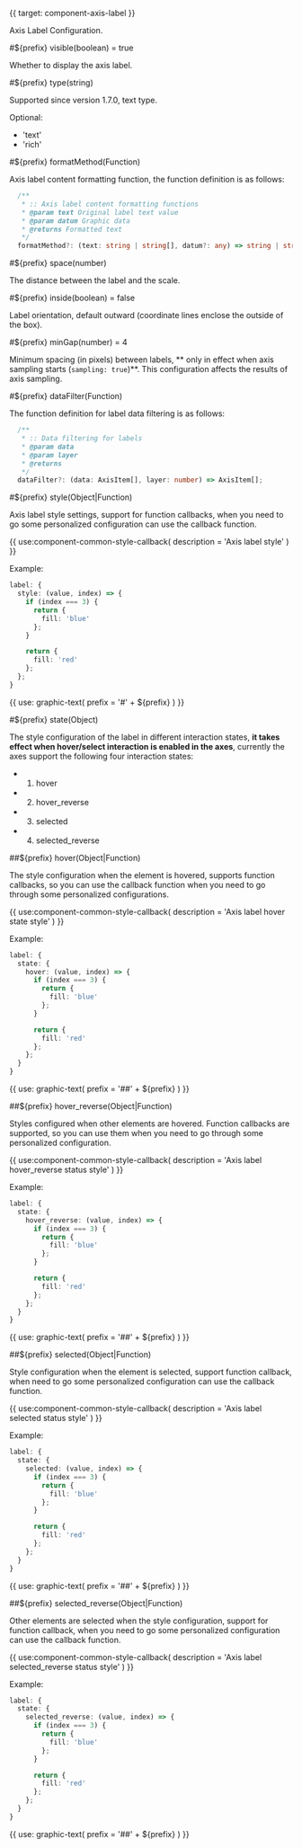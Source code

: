 {{ target: component-axis-label }}

<!-- ILabel -->

Axis Label Configuration.

#${prefix} visible(boolean) = true

Whether to display the axis label.

#${prefix} type(string)

Supported since version 1.7.0, text type.

Optional:

- 'text'
- 'rich'

#${prefix} formatMethod(Function)

Axis label content formatting function, the function definition is as follows:

```ts
  /**
   * :: Axis label content formatting functions
   * @param text Original label text value
   * @param datum Graphic data
   * @returns Formatted text
   */
  formatMethod?: (text: string | string[], datum?: any) => string | string[] | IRichTextCharacter[];
```

#${prefix} space(number)

The distance between the label and the scale.

#${prefix} inside(boolean) = false

Label orientation, default outward (coordinate lines enclose the outside of the box).

#${prefix} minGap(number) = 4

Minimum spacing (in pixels) between labels, ** only in effect when axis sampling starts (`sampling: true`)**. This configuration affects the results of axis sampling.

#${prefix} dataFilter(Function)

The function definition for label data filtering is as follows:

```ts
  /**
   * :: Data filtering for labels
   * @param data
   * @param layer
   * @returns
   */
  dataFilter?: (data: AxisItem[], layer: number) => AxisItem[];
```

#${prefix} style(Object|Function)

Axis label style settings, support for function callbacks, when you need to go some personalized configuration can use the callback function.

{{ use:component-common-style-callback(
  description = 'Axis label style'
) }}

Example:

```ts
label: {
  style: (value, index) => {
    if (index === 3) {
      return {
        fill: 'blue'
      };
    }

    return {
      fill: 'red'
    };
  };
}
```

{{ use: graphic-text(
  prefix = '#' + ${prefix}
) }}

#${prefix} state(Object)

The style configuration of the label in different interaction states, **it takes effect when hover/select interaction is enabled in the axes**, currently the axes support the following four interaction states:

- 1. hover
- 2. hover_reverse
- 3. selected
- 4. selected_reverse

##${prefix} hover(Object|Function)

The style configuration when the element is hovered, supports function callbacks, so you can use the callback function when you need to go through some personalized configurations.

{{ use:component-common-style-callback(
  description = 'Axis label hover state style'
) }}

Example:

```ts
label: {
  state: {
    hover: (value, index) => {
      if (index === 3) {
        return {
          fill: 'blue'
        };
      }

      return {
        fill: 'red'
      };
    };
  }
}
```

{{ use: graphic-text(
  prefix = '##' + ${prefix}
) }}

##${prefix} hover_reverse(Object|Function)

Styles configured when other elements are hovered. Function callbacks are supported, so you can use them when you need to go through some personalized configuration.

{{ use:component-common-style-callback(
  description = 'Axis label hover_reverse status style'
) }}

Example:

```ts
label: {
  state: {
    hover_reverse: (value, index) => {
      if (index === 3) {
        return {
          fill: 'blue'
        };
      }

      return {
        fill: 'red'
      };
    };
  }
}
```

{{ use: graphic-text(
  prefix = '##' + ${prefix}
) }}

##${prefix} selected(Object|Function)

Style configuration when the element is selected, support function callback, when need to go some personalized configuration can use the callback function.

{{ use:component-common-style-callback(
  description = 'Axis label selected status style'
) }}

Example:

```ts
label: {
  state: {
    selected: (value, index) => {
      if (index === 3) {
        return {
          fill: 'blue'
        };
      }

      return {
        fill: 'red'
      };
    };
  }
}
```

{{ use: graphic-text(
  prefix = '##' + ${prefix}
) }}

##${prefix} selected_reverse(Object|Function)

Other elements are selected when the style configuration, support for function callback, when you need to go some personalized configuration can use the callback function.

{{ use:component-common-style-callback(
  description = 'Axis label selected_reverse status style'
) }}

Example:

```ts
label: {
  state: {
    selected_reverse: (value, index) => {
      if (index === 3) {
        return {
          fill: 'blue'
        };
      }

      return {
        fill: 'red'
      };
    };
  }
}
```

{{ use: graphic-text(
  prefix = '##' + ${prefix}
) }}
